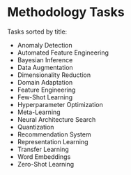 # Methodology Tasks

Tasks sorted by title:

- Anomaly Detection
- Automated Feature Engineering
- Bayesian Inference
- Data Augmentation
- Dimensionality Reduction
- Domain Adaptation
- Feature Engineering
- Few-Shot Learning
- Hyperparameter Optimization
- Meta-Learning
- Neural Architecture Search
- Quantization
- Recommendation System
- Representation Learning
- Transfer Learning
- Word Embeddings
- Zero-Shot Learning
